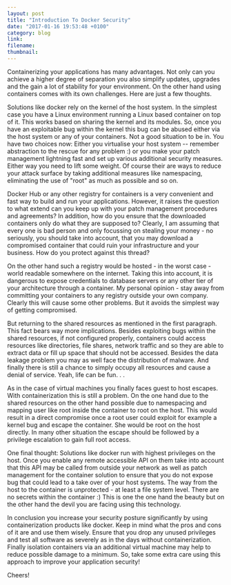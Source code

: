 ```yaml
---
layout: post
title: "Introduction To Docker Security"
date: "2017-01-16 19:53:48 +0100"
category: blog
link:
filename:
thumbnail:
---
```


Containerizing your applications has many advantages. Not only can you
achieve a higher degree of separation you also simplify updates, upgrades
and the gain a lot of stability for your environment. On the other hand
using containers comes with its own challenges. Here are just a few 
thoughts.


Solutions like docker rely on the kernel of the host system. In the simplest
case you have a Linux environment running a Linux based container on top of
it. This works based on sharing the kernel and its modules. So, once you
have an exploitable bug within the kernel this bug can be abused either 
via the host system or any of your containers. Not a good situation to be 
in. You have two choices now: Either you virtualise your host system -- 
remember abstraction to the rescue for any problem :) or you make your 
patch management lightning fast and set up various additional security 
measures.  Either way you need to lift some weight. Of course their are 
ways to reduce your attack surface by taking additional measures like 
namespacing, eliminating the use of "root" as much as possible and so on.  


Docker Hub or any other registry for containers is a very convenient and
fast way to build and run your applications. However, it raises the question
to what extend can you keep up with your patch management procedures and
agreements? In addition, how do you ensure that the downloaded containers
only do what they are supposed to? Clearly, I am assuming that every one
is bad person and only focussing on stealing your money - no seriously, 
you should take into account, that you may download a compromised container
that could ruin your infrastructure and your business. How do you protect
against this thread?


On the other hand such a registry would be hosted - in the worst case - 
world readable somewhere on the internet. Taking this into account, it
is dangerous to expose credentials to database servers or any other tier
of your architecture through a container. My personal opinion - stay 
away from committing your containers to any registry outside your own
company. Clearly this will cause some other problems. But it avoids the
simplest way of getting compromised.


But returning to the shared resources as mentioned in the first paragraph.
This fact bears way more implications. Besides exploiting bugs within the
shared resources, if not configured properly, containers could access
resources like directories, file shares, network traffic and so they are
able to extract data or fill up space that should not be accessed. Besides
the data leakage problem you may as well face the distribution of malware.
And finally there is still a chance to simply occupy all resources and
cause a denial of service. Yeah, life can be fun. . .


As in the case of virtual machines you finally faces guest to host escapes.
With containerization this is still a problem. On the one hand due to the
shared resources on the other hand possible due to namespacing and mapping
user like root inside the container to root on the host. This would result
in a direct compromise once a root user could exploit for example a kernel
bug and escape the container. She would be root on the host directly. In
many other situation the escape should be followed by a privilege escalation
to gain full root access. 


One final thought: Solutions like docker run with highest privileges on the
host. Once you enable any remote accessible API on them take into account
that this API may be called from outside your network as well as patch 
management for the container solution to ensure that you do not expose
bug that could lead to a take over of your host systems. The way from the
host to the container is unprotected - at least a file system level. There
are no secrets within the container :) This is one the one hand the beauty 
but on the other hand the devil you are facing using this technology.


In conclusion you increase your security posture significantly by using
containerization products like docker. Keep in mind what the pros and 
cons of it are and use them wisely. Ensure that you drop any unused 
privileges and test all software as severely as in the days without 
containerization. Finally isolation containers via an additional virtual
machine may help to reduce possible damage to a minimum. So, take some
extra care using this approach to improve your application security! 

Cheers!
